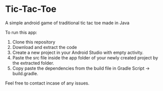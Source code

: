 # Tic-Tac-Toe
A simple android game of traditional tic tac toe made in Java

To run this app:

1. Clone this repository
2. Download and extract the code
3. Create a new project in your Android Studio with empty activity.
4. Paste the src file inside the app folder of your newly created project by the extracted folder.
5. Copy paste the dependencies from the build file in Gradle Script -> build.gradle.
  
Feel free to contact incase of any issues.
